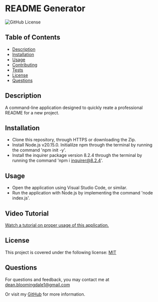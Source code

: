 # README Generator

  ![GitHub License](https://img.shields.io/badge/License-MIT-blue)

   ## Table of Contents 
  * [Description](#description)
  * [Installation](#installation)
  * [Usage](#usage)
  * [Contributing](#contributing)
  * [Tests](#tests)
  * [License](#license)
  * [Questions](#questions)
  

   ## Description
   A command-line application designed to quickly reate a professional README for a new project.

   ## Installation
   - Clone this repository, through HTTPS or downloading the Zip. 
   - Install Node.js v20.15.0. Initialilze npm through the terminal by running the command 'npm init -y'.
   - Install the inquirer package version 8.2.4 through the terminal by running the command 'npm i inquirer@8.2.4'. 

   ## Usage
   - Open the application using Visual Studio Code, or similar. 
   - Run the application with Node.js by implementing the command 'node index.js'.

   ## Video Tutorial
   [Watch a tutorial on proper usage of this application.](https://drive.google.com/file/d/1AW5pw4CKOA9lwfhFFjHhHeVgATcFE0Cg/view?usp=sharing)

   ## License
   This project is covered under the following license:
    [MIT](https://opensource.org/license/MIT)

    
    

   ## Questions
   For questions and feedback, you may contact me at [dean.bloomingdale1@gmail.com](mailto:dean.bloomingdale1@gmail.com)

   Or visit my [GitHub](https://github.com/DeadSeaTupperware) for more information.

